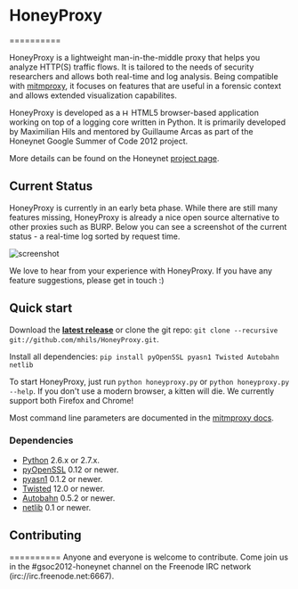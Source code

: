 # HoneyProxy
==========

HoneyProxy is a lightweight man-in-the-middle proxy that helps you analyze HTTP(S) traffic flows. It is tailored to the needs of 
security researchers and allows both real-time and log analysis. Being compatible with [mitmproxy](http://mitmproxy.org/), it focuses on features
that are useful in a forensic context and allows extended visualization capabilites.

HoneyProxy is developed as a <img src="http://www.w3.org/html/logo/downloads/HTML5_Badge.svg" alt="HTML5" height=12> 
HTML5 browser-based application working on top of a logging core written in Python. 
It is primarily developed by Maximilian Hils and mentored by Guillaume Arcas as part of the Honeynet Google Summer of Code 2012 project.

More details can be found on the Honeynet [project page](https://honeynet.org/gsoc/slot10).

## Current Status

HoneyProxy is currently in an early beta phase. While there are still many features missing, HoneyProxy is already a nice open source alternative to other proxies such as BURP. Below you can see a screenshot of the current status - a real-time log sorted by request time.

![screenshot](http://maximilianhils.com/upload/2012-07/05-0222-3E4hbjZtObwEGtx.png)

We love to hear from your experience with HoneyProxy. If you have any feature suggestions, please get in touch :)

## Quick start

Download the [**latest release**](https://github.com/mhils/HoneyProxy/downloads) or clone the git repo: `git clone --recursive git://github.com/mhils/HoneyProxy.git`.

Install all dependencies: `pip install pyOpenSSL pyasn1 Twisted Autobahn netlib`

To start HoneyProxy, just run `python honeyproxy.py` or `python honeyproxy.py --help`. If you don't use a modern browser, a kitten will die. We currently support both Firefox and Chrome!

Most command line parameters are documented in the [mitmproxy docs](http://mitmproxy.org/doc/index.html).

### Dependencies
* [Python](http://www.python.org) 2.6.x or 2.7.x.
* [pyOpenSSL](http://pypi.python.org/pypi/pyOpenSSL) 0.12 or newer.
* [pyasn1](http://pypi.python.org/pypi/pyasn1) 0.1.2 or newer.
* [Twisted](http://twistedmatrix.com/) 12.0 or newer.
* [Autobahn](http://pypi.python.org/pypi/autobahn) 0.5.2 or newer.
* [netlib](http://pypi.python.org/pypi/netlib) 0.1 or newer.

## Contributing
==========
Anyone and everyone is welcome to contribute.
Come join us in the #gsoc2012-honeynet channel on the Freenode IRC network
(irc://irc.freenode.net:6667).